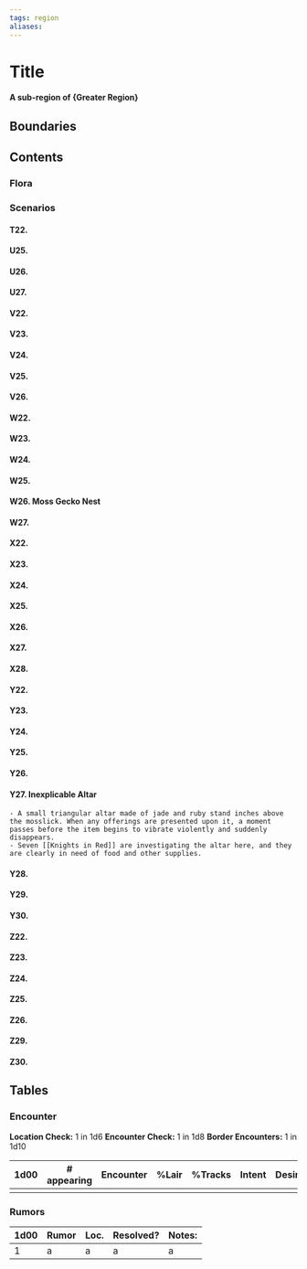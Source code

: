 ```yaml
---
tags: region
aliases:
---
```

# Title
#### A sub-region of {Greater Region}
## Boundaries
## Contents
### Flora
### Scenarios
#### T22.
#### U25.
#### U26.
#### U27.
#### V22.
#### V23.
#### V24.
#### V25.
#### V26.
#### W22.
#### W23.
#### W24.
#### W25.
#### W26. Moss Gecko Nest
#### W27.
#### X22.
#### X23.
#### X24.
#### X25.
#### X26.
#### X27.
#### X28.
#### Y22.
#### Y23.
#### Y24.
#### Y25.
#### Y26.
#### Y27. Inexplicable Altar
	- A small triangular altar made of jade and ruby stand inches above the mosslick. When any offerings are presented upon it, a moment passes before the item begins to vibrate violently and suddenly disappears.
	- Seven [[Knights in Red]] are investigating the altar here, and they are clearly in need of food and other supplies.
#### Y28.
#### Y29.
#### Y30.
#### Z22.
#### Z23.
#### Z24.
#### Z25.
#### Z26.
#### Z29.
#### Z30.

## Tables
### Encounter
**Location Check:** 1 in 1d6
**Encounter Check:** 1 in 1d8
**Border Encounters:** 1 in 1d10


| 1d00 | # appearing | Encounter | %Lair | %Tracks | Intent | Desire |
| ---- | ----------- | --------- | ----- | ------- | ------ | ------ |
|      |             |           |       |         |        |        |

### Rumors
| 1d00 | Rumor | Loc. | Resolved? | Notes: |
|------|-------|------|-----------|--------|
| 1    | a     | a    | a         | a      |